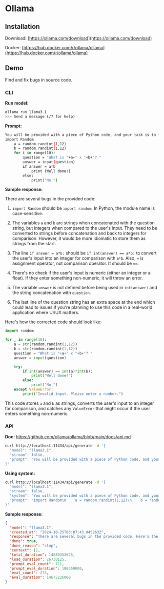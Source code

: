 # Ollama

## Installation

Download: [https://ollama.com/download](https://ollama.com/download)

Docker: [https://hub.docker.com/r/ollama/ollama](https://hub.docker.com/r/ollama/ollama)

## Demo

Find and fix bugs in source code.

### CLI

**Run model:**

```bash
ollama run llama3.1
>>> Send a message (/? for help)
```

**Prompt:**

```bash
You will be provided with a piece of Python code, and your task is to find and fix bugs in it.
import Random
    a = random.randint(1,12)
    b = random.randint(1,12)
    for i in range(10):
        question = "What is "+a+" x "+b+"? "
        answer = input(question)
        if answer = a*b
            print (Well done!)
        else:
            print("No.")
```

**Sample response:**

There are several bugs in the provided code:

1. `import Random` should be `import random`. In Python, the module name
is case-sensitive.

2. The variables `a` and `b` are strings when concatenated with the
question string, but integers when compared to the user's input. They need
to be converted to strings before concatenation and back to integers for
comparison. However, it would be more idiomatic to store them as strings
from the start.

3. The line `if answer = a*b:` should be `if int(answer) == a*b:` to
convert the user's input into an integer for comparison with `a*b`. Also,
`=` is assignment operator, not comparison operator. It should be `==`.

4. There's no check if the user's input is numeric (either an integer or a
float). If they enter something non-numeric, it will throw an error.

5. The variable `answer` is not defined before being used in `int(answer)`
and the string concatenation with `question`.

6. The last line of the question string has an extra space at the end
which could lead to issues if you're planning to use this code in a
real-world application where UI/UX matters.

Here's how the corrected code should look like:

```python
import random

for _ in range(10):
    a = str(random.randint(1,12))
    b = str(random.randint(1,12))
    question = "What is "+a+" x "+b+"? "
    answer = input(question)

    try:
        if int(answer) == int(a)*int(b):
            print("Well done!")
        else:
            print("No.")
    except ValueError:
        print("Invalid input. Please enter a number.")
```

This code stores `a` and `b` as strings, converts the user's input to an
integer for comparison, and catches any `ValueError` that might occur if
the user enters something non-numeric.

### API

**Doc:** <https://github.com/ollama/ollama/blob/main/docs/api.md>

```bash
curl http://localhost:11434/api/generate -d '{
  "model": "llama3.1",
  "stream": false,
  "prompt": "You will be provided with a piece of Python code, and your task is to find and fix bugs in it.\nimport Random\n    a = random.randint(1,12)\n    b = random.randint(1,12)\n    for i in range(10):\n        question = \"What is \"+a+\" x \"+b+\"? \"\n        answer = input(question)\n        if answer = a*b\n            print (Well done!)\n        else:\n            print(\"No.\")"
}'
```

**Using system:**

```bash
curl http://localhost:11434/api/generate -d '{
  "model": "llama3.1",
  "stream": false,
  "system": "You will be provided with a piece of Python code, and your task is to find and fix bugs in it.",
  "prompt": "import Random\n    a = random.randint(1,12)\n    b = random.randint(1,12)\n    for i in range(10):\n        question = \"What is \"+a+\" x \"+b+\"? \"\n        answer = input(question)\n        if answer = a*b\n            print (Well done!)\n        else:\n            print(\"No.\")"
}'
```

**Sample response:**

```json
{
  "model": "llama3.1",
  "created_at": "2024-10-25T05:07:43.045263Z",
  "response": "There are several bugs in the provided code. Here's the corrected version:\n\n```python\nimport random  # Python module is named \"random\", not \"Random\"\n\n# Generate two random integers between 1 and 12\na = random.randint(1, 12)\nb = random.randint(1, 12)\n\nfor i in range(10):\n    question = f\"What is {a} x {b}?\"\n    answer = input(question)\n    \n    # Corrected comparison operator from \"==\" to \"!=\"\n    if int(answer) != a * b:\n        print(\"No.\")\n    else:\n        print(\"Well done!\")\n```\n\nExplanation of changes:\n\n1. The correct import statement for the `random` module is `import random`, not `import Random`.\n2. In Python, it's good practice to use an f-string (formatted string) to insert variables into strings, making the code more readable.\n3. When comparing user input with a calculated value, you should compare them after converting both values to the same data type (in this case, integers). The `int()` function is used for this purpose.\n4. The correct comparison operator in this context would be \"not equal\" (`!=`), not \"equal\" (`==`). If the user's answer is not equal to the calculated value, print \"No.\".",
  "done": true,
  "done_reason": "stop",
  "context": [],
  "total_duration": 14889352625,
  "load_duration": 26730125,
  "prompt_eval_count": 111,
  "prompt_eval_duration": 186359000,
  "eval_count": 274,
  "eval_duration": 14675226000
}
```
